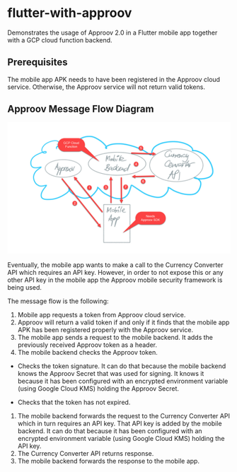 # flutter-with-approov

Demonstrates the usage of Approov 2.0 in a Flutter mobile app together with a GCP cloud function backend.

## Prerequisites

The mobile app APK needs to have been registered in the Approov cloud service.
Otherwise, the Approov service will not return valid tokens.

## Approov Message Flow Diagram

![alt text](./README_approov_flow.jpg  "Approov Message Flow Diagram")

Eventually, the mobile app wants to make a call to the Currency Converter API which requires an API key.
However, in order to not expose this or any other API key in the mobile app the Approov mobile security framework is being used.

The message flow is the following:

1. Mobile app requests a token from Approov cloud service.
1. Approov will return a valid token if and only if it finds that the mobile app APK has been registered properly with the Approov service.
1. The mobile app sends a request to the mobile backend.
It adds the previously received Approov token as a header.
1. The mobile backend checks the Approov token.

  * Checks the token signature.
    It can do that because the mobile backend knows the Approov Secret that was used for signing.
    It knows it because it has been configured with an encrypted environment variable (using Google Cloud KMS) holding the Approov Secret.
  
 * Checks that the token has not expired.

1. The mobile backend forwards the request to the Currency Converter API which in turn requires an API key.
That API key is added by the mobile backend.
It can do that because it has been configured with an encrypted environment variable (using Google Cloud KMS) holding the API key.
1. The Currency Converter API returns response.
1. The mobile backend forwards the response to the mobile app.
